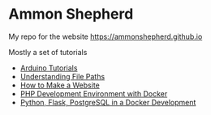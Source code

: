 # Ammon Shepherd

My repo for the website https://ammonshepherd.github.io

Mostly a set of tutorials

- [Arduino Tutorials](https://ammonshepherd.github.io/arduino-tuts)
- [Understanding File Paths](https://ammonshepherd.github.io/understanding-file-paths/)
- [How to Make a Website](https://ammonshepherd.github.io/make-a-website/)
- [PHP Development Environment with Docker](https://github.com/ammonshepherd/pmamp)
- [Python, Flask, PostgreSQL in a Docker Development](https://github.com/ammonshepherd/pfp)
